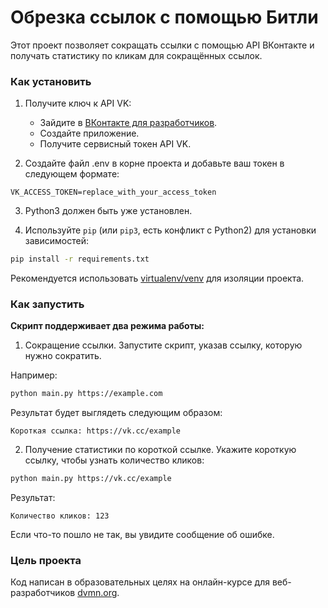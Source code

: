 # Обрезка ссылок с помощью Битли

Этот проект позволяет сокращать ссылки с помощью API ВКонтакте и получать статистику по кликам для сокращённых ссылок.

### Как установить

1. Получите ключ к API VK:
   - Зайдите в [ВКонтакте для разработчиков](https://vk.com/dev).
   - Создайте приложение.
   - Получите сервисный токен API VK.
   

2. Создайте файл .env в корне проекта и добавьте ваш токен в следующем формате:
```
VK_ACCESS_TOKEN=replace_with_your_access_token
```

3. Python3 должен быть уже установлен.


4. Используйте `pip` (или `pip3`, есть конфликт с Python2) для установки зависимостей:

```bash
pip install -r requirements.txt
```
Рекомендуется использовать [virtualenv/venv](https://docs.python.org/3/library/venv.html) для изоляции проекта.

### Как запустить

**Скрипт поддерживает два режима работы:**
1. Сокращение ссылки.
Запустите скрипт, указав ссылку, которую нужно сократить. 

Например:
```bash
python main.py https://example.com
```
Результат будет выглядеть следующим образом:
```
Короткая ссылка: https://vk.cc/example
```

2. Получение статистики по короткой ссылке.
Укажите короткую ссылку, чтобы узнать количество кликов:
```bash
python main.py https://vk.cc/example
```
Результат:
```
Количество кликов: 123
```
Если что-то пошло не так, вы увидите сообщение об ошибке.

### Цель проекта

Код написан в образовательных целях на онлайн-курсе для веб-разработчиков [dvmn.org](https://dvmn.org/).